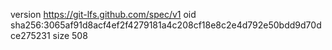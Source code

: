 version https://git-lfs.github.com/spec/v1
oid sha256:3065af91d8acf4ef2f4279181a4c208cf18e8c2e4d792e50bdd9d70dce275231
size 508
